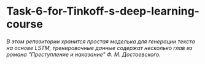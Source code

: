 # Task-6-for-Tinkoff-s-deep-learning-course

###### В этом репозитории хранится простая моделька для генерации текста на основе LSTM, тренировочные данные содержат несколько глав из романа "Преступление и наказание" Ф. М. Достоевского.
